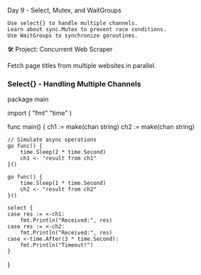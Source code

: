 Day 9 - Select, Mutex, and WaitGroups

    Use select{} to handle multiple channels.
    Learn about sync.Mutex to prevent race conditions.
    Use WaitGroups to synchronize goroutines.

🛠 Project: Concurrent Web Scraper

Fetch page titles from multiple websites in parallel.

### Select{} - Handling Multiple Channels

package main

import (
    "fmt"
    "time"
)

func main() {
    ch1 := make(chan string)
    ch2 := make(chan string)

    // Simulate async operations
    go func() {
        time.Sleep(2 * time.Second)
        ch1 <- "result from ch1"
    }()

    go func() {
        time.Sleep(1 * time.Second)
        ch2 <- "result from ch2"
    }()

    select {
    case res := <-ch1:
        fmt.Println("Received:", res)
    case res := <-ch2:
        fmt.Println("Received:", res)
    case <-time.After(3 * time.Second):
        fmt.Println("Timeout!")
    }
}
